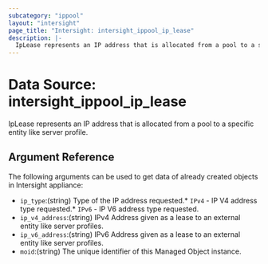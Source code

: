 ```yaml
---
subcategory: "ippool"
layout: "intersight"
page_title: "Intersight: intersight_ippool_ip_lease"
description: |-
  IpLease represents an IP address that is allocated from a pool to a specific entity like server profile.
---
```


# Data Source: intersight_ippool_ip_lease
IpLease represents an IP address that is allocated from a pool to a specific entity like server profile.
## Argument Reference
The following arguments can be used to get data of already created objects in Intersight appliance:
* `ip_type`:(string) Type of the IP address requested.* `IPv4` - IP V4 address type requested.* `IPv6` - IP V6 address type requested. 
* `ip_v4_address`:(string) IPv4 Address given as a lease to an external entity like server profiles. 
* `ip_v6_address`:(string) IPv6 Address given as a lease to an external entity like server profiles. 
* `moid`:(string) The unique identifier of this Managed Object instance. 
